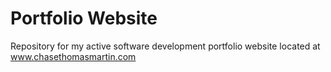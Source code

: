 # Portfolio Website
Repository for my active software development portfolio website located at www.chasethomasmartin.com
